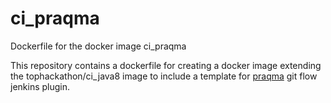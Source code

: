 # ci_praqma
Dockerfile for the docker image ci_praqma

This repository contains a dockerfile for creating a docker image extending the tophackathon/ci_java8 image to include a template for [praqma](http://updates.jenkins-ci.org/download/plugins/pretested-integration/) git flow jenkins plugin.
